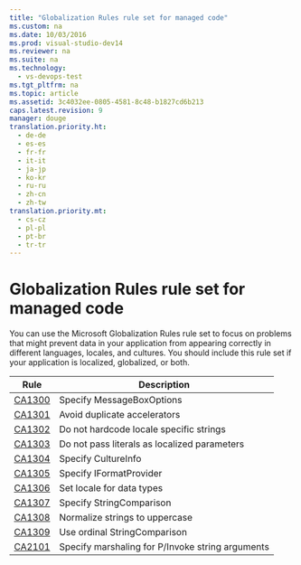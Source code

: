 ```yaml
---
title: "Globalization Rules rule set for managed code"
ms.custom: na
ms.date: 10/03/2016
ms.prod: visual-studio-dev14
ms.reviewer: na
ms.suite: na
ms.technology: 
  - vs-devops-test
ms.tgt_pltfrm: na
ms.topic: article
ms.assetid: 3c4032ee-0805-4581-8c48-b1827cd6b213
caps.latest.revision: 9
manager: douge
translation.priority.ht: 
  - de-de
  - es-es
  - fr-fr
  - it-it
  - ja-jp
  - ko-kr
  - ru-ru
  - zh-cn
  - zh-tw
translation.priority.mt: 
  - cs-cz
  - pl-pl
  - pt-br
  - tr-tr
---
```

# Globalization Rules rule set for managed code
You can use the Microsoft Globalization Rules rule set to focus on problems that might prevent data in your application from appearing correctly in different languages, locales, and cultures. You should include this rule set if your application is localized, globalized, or both.  
  
|Rule|Description|  
|----------|-----------------|  
|[CA1300](../VS_IDE/CA1300--Specify-MessageBoxOptions.md)|Specify MessageBoxOptions|  
|[CA1301](../VS_IDE/CA1301--Avoid-duplicate-accelerators.md)|Avoid duplicate accelerators|  
|[CA1302](../VS_IDE/CA1302--Do-not-hardcode-locale-specific-strings.md)|Do not hardcode locale specific strings|  
|[CA1303](../VS_IDE/CA1303--Do-not-pass-literals-as-localized-parameters.md)|Do not pass literals as localized parameters|  
|[CA1304](../VS_IDE/CA1304--Specify-CultureInfo.md)|Specify CultureInfo|  
|[CA1305](../VS_IDE/CA1305--Specify-IFormatProvider.md)|Specify IFormatProvider|  
|[CA1306](../VS_IDE/CA1306--Set-locale-for-data-types.md)|Set locale for data types|  
|[CA1307](../VS_IDE/CA1307--Specify-StringComparison.md)|Specify StringComparison|  
|[CA1308](../VS_IDE/CA1308--Normalize-strings-to-uppercase.md)|Normalize strings to uppercase|  
|[CA1309](../VS_IDE/CA1309--Use-ordinal-StringComparison.md)|Use ordinal StringComparison|  
|[CA2101](../VS_IDE/CA2101--Specify-marshaling-for-P-Invoke-string-arguments.md)|Specify marshaling for P/Invoke string arguments|
